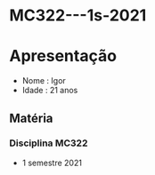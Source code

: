 # MC322---1s-2021

# Apresentação

* Nome : Igor
* Idade : 21 anos

## Matéria
### Disciplina MC322
* 1 semestre 2021
